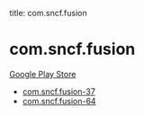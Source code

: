 title: com.sncf.fusion
# com.sncf.fusion


[Google Play Store](https://play.google.com/store/apps/details?id=com.sncf.fusion)


* [com.sncf.fusion-37](./com.sncf.fusion-37/)
* [com.sncf.fusion-64](./com.sncf.fusion-64/)